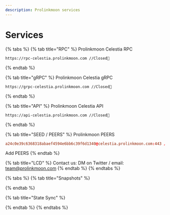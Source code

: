 ```yaml
---
description: Prolinkmoon services
---
```


# Services



{% tabs %}
{% tab title="RPC" %}
Prolinkmoon Celestia RPC

```
https://rpc-celestia.prolinkmoon.com //Closed🔴
```
{% endtab %}

{% tab title="gRPC" %}
Prolinkmoon Celestia gRPC

```
https://grpc-celestia.prolinkmoon.com //Closed🔴
```
{% endtab %}

{% tab title="API" %}
Prolinkmoon Celestia API

```
https://api-celestia.prolinkmoon.com //Closed🔴
```
{% endtab %}

{% tab title="SEED / PEERS" %}
Prolinkmoon PEERS

```toml
a24c0e39c6368318abaef4594e6bb6c39f6d1340@celestia.prolinkmoon.com:443 //Closed🔴
```

Add PEERS&#x20;
{% endtab %}

{% tab title="LCD" %}
Contact us: DM on Twitter / email: team@prolinkmoon.com
{% endtab %}
{% endtabs %}



{% tabs %}
{% tab title="Snapshots" %}

{% endtab %}

{% tab title="State Sync" %}

{% endtab %}
{% endtabs %}

